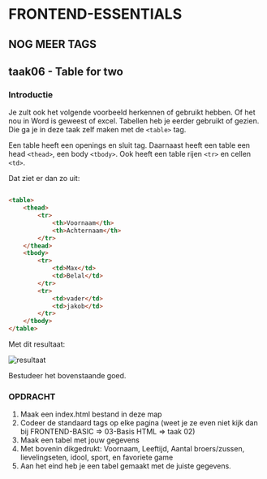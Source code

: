 # FRONTEND-ESSENTIALS

## NOG MEER TAGS

## taak06 - Table for two

### Introductie

Je zult ook het volgende voorbeeld herkennen of gebruikt hebben. Of het nou in Word is geweest of excel. Tabellen heb je eerder gebruikt of gezien.
Die ga je in deze taak zelf maken met de `<table>` tag.

Een table heeft een openings en sluit tag. Daarnaast heeft een table een head `<thead>`, een body `<tbody>`.
Ook heeft een table rijen `<tr>` en cellen `<td>`.

Dat ziet er dan zo uit:

```html

<table>
    <thead>
        <tr>
            <th>Voornaam</th>
            <th>Achternaam</th>
        </tr>
    </thead>
    <tbody>
        <tr>
            <td>Max</td>
            <td>Belal</td>
        </tr>
        <tr>
            <td>vader</td>
            <td>jakob</td>
        </tr>
    </tbody>
</table>

```

Met dit resultaat:

![resultaat](images/table.png)

Bestudeer het bovenstaande goed.

### OPDRACHT

1. Maak een index.html bestand in deze map
2. Codeer de standaard tags op elke pagina (weet je ze even niet kijk dan bij FRONTEND-BASIC => 03-Basis HTML => taak 02)
3. Maak een tabel met jouw gegevens
4. Met bovenin dikgedrukt: Voornaam, Leeftijd, Aantal broers/zussen, lievelingseten, idool, sport, en favoriete game
5. Aan het eind heb je een tabel gemaakt met de juiste gegevens.
